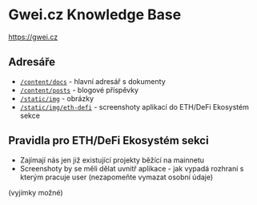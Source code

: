 # Gwei.cz Knowledge Base

<https://gwei.cz>

## Adresáře

* [`/content/docs`](/content/docs) - hlavní adresář s dokumenty
* [`/content/posts`](/content/posts) - blogové příspěvky
* [`/static/img`](/static/img) - obrázky
* [`/static/img/eth-defi`](/static/img/eth-defi) - screenshoty aplikací do ETH/DeFi Ekosystém sekce

## Pravidla pro ETH/DeFi Ekosystém sekci

* Zajímají nás jen již existující projekty běžící na mainnetu
* Screenshoty by se měli dělat uvnitř aplikace - jak vypadá rozhraní s kterým pracuje user (nezapomeňte vymazat osobní údaje)

(vyjímky možné)
